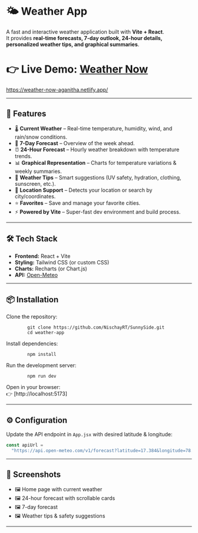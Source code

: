 # 🌤 Weather App

A fast and interactive weather application built with **Vite + React**.  
It provides **real-time forecasts, 7-day outlook, 24-hour details, personalized weather tips, and graphical summaries**.

👉 Live Demo: [Weather Now](https://weather-now-aganitha.netlify.app/)
=======
https://weather-now-aganitha.netlify.app/

---

## 🚀 Features

- 🌡 **Current Weather** – Real-time temperature, humidity, wind, and rain/snow conditions.
- 📆 **7-Day Forecast** – Overview of the week ahead.
- ⏰ **24-Hour Forecast** – Hourly weather breakdown with temperature trends.
- 📊 **Graphical Representation** – Charts for temperature variations & weekly summaries.
- 📝 **Weather Tips** – Smart suggestions (UV safety, hydration, clothing, sunscreen, etc.).
- 📍 **Location Support** – Detects your location or search by city/coordinates.
- ⭐ **Favorites** – Save and manage your favorite cities.
- ⚡ **Powered by Vite** – Super-fast dev environment and build process.

---

## 🛠 Tech Stack

- **Frontend:** React + Vite
- **Styling:** Tailwind CSS (or custom CSS)
- **Charts:** Recharts (or Chart.js)
- **API:** [Open-Meteo](https://open-meteo.com/)

---

## 📦 Installation

Clone the repository:

```bash:
        git clone https://github.com/NischayRT/SunnySide.git
        cd weather-app
```

Install dependencies:

```bash:
        npm install
```

Run the development server:

```bash:
        npm run dev
```

Open in your browser:  
👉 [http://localhost:5173]

---

## ⚙️ Configuration

Update the API endpoint in `App.jsx` with desired latitude & longitude:

```js
const apiUrl =
  "https://api.open-meteo.com/v1/forecast?latitude=17.384&longitude=78.4564&daily=uv_index_max,temperature_2m_max,temperature_2m_min,daylight_duration,sunshine_duration&hourly=temperature_2m&current=temperature_2m,showers,snowfall,rain&minutely_15=wind_speed_10m,temperature_2m";
```

---

## 📸 Screenshots

- 🖼 Home page with current weather
- 🖼 24-hour forecast with scrollable cards
- 🖼 7-day forecast
- 🖼 Weather tips & safety suggestions

---
